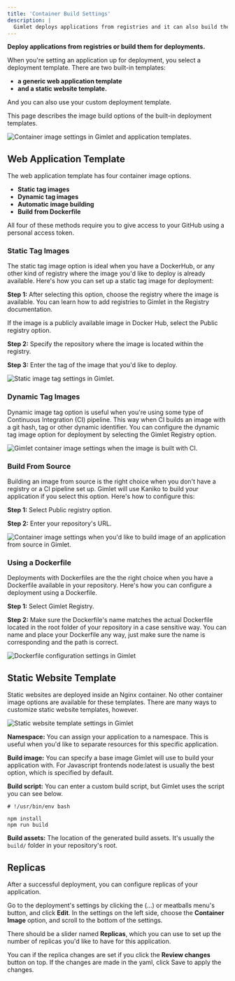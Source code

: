```yaml
---
title: 'Container Build Settings'
description: |
  Gimlet deploys applications from registries and it can also build them for deployments. Find out how.
---
```


**Deploy applications from registries or build them for deployments.**

When you're setting an application up for deployment, you select a deployment template. There are two built-in templates:

- **a generic web application template**
- **and a static website template.**

And you can also use your custom deployment template.

This page describes the image build options of the built-in deployment templates.

![Container image settings in Gimlet and application templates.](image-settings/gimlet-io-container-image-settings.png)

## Web Application Template

The web application template has four container image options.

- **Static tag images**
- **Dynamic tag images**
- **Automatic image building**
- **Build from Dockerfile**

All four of these methods require you to give access to your GitHub using a personal access token.

### Static Tag Images

The static tag image option is ideal when you have a DockerHub, or any other kind of registry where the image you'd like to deploy is already available. Here's how you can set up a static tag image for deployment:

**Step 1:** After selecting this option, choose the registry where the image is available. You can learn how to add registries to Gimlet in the Registry documentation.

If the image is a publicly available image in Docker Hub, select the Public registry option.

**Step 2:** Specify the repository where the image is located within the registry.

**Step 3:** Enter the tag of the image that you'd like to deploy.

![Static image tag settings in Gimlet.](/docs/screenshots/image-settings/gimlet-io-static-image-tag-settings.png)

### Dynamic Tag Images

Dynamic image tag option is useful when you're using some type of Continuous Integration (CI) pipeline. This way when CI builds an image with a git hash, tag or other dynamic identifier. You can configure the dynamic tag image option for deployment by selecting the Gimlet Registry option.

![Gimlet container image settings when the image is built with CI.](/docs/screenshots/image-settings/gimlet-io-build-with-ci-settings.png)

### Build From Source

Building an image from source is the right choice when you don't have a registry or a CI pipeline set up. Gimlet will use Kaniko to build your application if you select this option. Here's how to configure this:

**Step 1:** Select Public registry option.

**Step 2:** Enter your repository's URL.

![Container image settings when you'd like to build image of an application from source in Gimlet.](/docs/screenshots/image-settings/gimlet-io-build-with-buildpacks-settings.png)

### Using a Dockerfile

Deployments with Dockerfiles are the the right choice when you have a Dockerfile available in your repository. Here's how you can configure a deployment using a Dockerfile.

**Step 1:** Select Gimlet Registry.

**Step 2:** Make sure the Dockerfile's name matches the actual Dockerfile located in the root folder of your repository in a case sensitive way. You can name and place your Dockerfile any way, just make sure the name is corresponding and the path is correct.

![Dockerfile configuration settings in Gimlet](/docs/screenshots/image-settings/gimlet-io-using-a-dockerfile-settings.png)

## Static Website Template

Static websites are deployed inside an Nginx container. No other container image options are available for these templates. There are many ways to customize static website templates, however.

![Static website template settings in Gimlet](/docs/screenshots/image-settings/gimlet-io-static-site-template-settings.png)

**Namespace:** You can assign your application to a namespace. This is useful when you'd like to separate resources for this specific application.

**Build image:** You can specify a base image Gimlet will use to build your application with. For Javascript frontends node:latest is usually the best option, which is specified by default.

**Build script:** You can enter a custom build script, but Gimlet uses the script you can see below.

```
# !/usr/bin/env bash

npm install
npm run build
```

**Build assets:** The location of the generated build assets. It's usually the `build/` folder in your repository's root.

## Replicas

After a successful deployment, you can configure replicas of your application.

Go to the deployment's settings by clicking the (...) or meatballs menu's button, and click **Edit**. In the settings on the left side, choose the **Container Image** option, and scroll to the bottom of the settings.

There should be a slider named **Replicas**, which you can use to set up the number of replicas you'd like to have for this application.

You can if the replica changes are set if you click the **Review changes** button on top. If the changes are made in the yaml, click Save to apply the changes.
